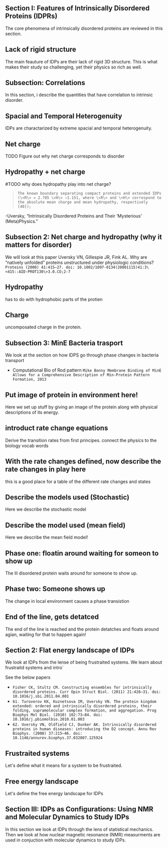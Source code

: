## Section I: Features of Intrinsically Disordered Proteins (IDPRs)

The core phenomena of intrinsically disordered proteins are reviewed in this section. 

## Lack of rigid structure

The main feauture of IDPs are their lack of rigid 3D structure. This is what makes their study so challenging, yet their physics so rich as well.

## Subsection: Correlations

In this section, i describe the quantities that have correlation to intrinsic disorder.

## Spacial and Temporal Heterogenuity

IDPs are charactarized by extreme spacial and temporal heterogenuity.

## Net charge 

TODO Figure out why net charge corresponds to disorder

## Hydropathy + net charge

#TODO why does hydropathy play into net charge?

> `The known boundary separating compact proteins and extended IDPs (\<R\> = 2.785 \<H\> −1.151, where \<R\> and \<H\> correspond to the absolute mean charge and mean hydropathy, respectively [40]);`

-Uversky, “Intrinsically Disordered Proteins and Their ‘Mysterious’ (Meta)Physics.” 


## Subsection 2: Net charge and hydropathy (why it matters for disorder)

We will look at this paper Uversky VN, Gillespie JR, Fink AL. Why are “natively unfolded” proteins unstructured under physiologic conditions? `Proteins (2000) 41:415–27. doi: 10.1002/1097-0134(20001115)41:3\<415::AID-PROT130\>3.0.CO;2-7 `

## Hydropathy

has to do with hydrophobic parts of the protien

## Charge

uncomposated charge in the protein.


## Subsection 3:  MinE Bacteria trasport

We look at the section on how IDPS go through phase changes in bacteria transport

- Computational Bio of Rod pattern `Mike Bonny Membrane Binding of MinE Allows for a Comprehensive Description of Min-Protein Pattern Formation, 2013`


## Put image of protein in environment here!

Here we set up stuff by giving an image of the protein along with physical
descriptions of its energy.

## introduct rate change equations

Derive the transition rates from first principes. connect the physics to the
biology vocab words

## With the rate changes defined, now describe the rate changes in play here

this is a good place for a table of the different rate changes and states

## Describe the models used (Stochastic)

Here we describe the stochastic model

## Describe the model used (mean field)

Here we describe the mean field model!

## Phase one: floatin around waiting for someon to show up

The lil disordered protein waits around for someone to show up.

## Phase two: Someone shows up

The change in local environment causes a phase transistion


## End of the line, gets detatced

The end of the line is reached and the protein detatches and floats around agian, waiting for that to happen again!

## Section 2: Flat energy landscape of IDPs

We look at IDPs from the lense of being frustraited systems. We learn about frustraitd systems and intro`

See the below papers
- `Fisher CK, Stultz CM. Constructing ensembles for intrinsically disordered proteins. Curr Opin Struct Biol. (2011) 21:426–31. doi: 10.1016/j.sbi.2011.04.001`
- `61. Turoverov KK, Kuznetsova IM, Uversky VN. The protein kingdom extended: ordered and intrinsically disordered proteins, their folding, supramolecular complex formation, and aggregation. Prog Biophys Mol Biol. (2010) 102:73–84. doi: 10.1016/j.pbiomolbio.2010.01.003`
- `62. Uversky VN, Oldfield CJ, Dunker AK. Intrinsically disordered proteins in human diseases: introducing the D2 concept. Annu Rev Biophys. (2008) 37:215–46. doi: 10.1146/annurev.biophys.37.032807.125924`


## Frustraited systems


Let's define what it means for a system to be frustraited.

## Free energy landscape

Let's define the free energy landscape for IDPs


## Section III: IDPs as Configurations: Using NMR and Molecular Dynamics to Study IDPs


In this section we look at IDPs through the lens of statistical mechanics. Then we look at how nuclear magnetic resonance (NMR) measurments are used in conjuction with molecular dynamics to study IDPs. 

